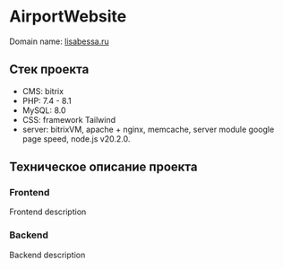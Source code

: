 # AirportWebsite

Domain name: [lisabessa.ru](https://lisabessa.ru/)

## Стек проекта

- CMS: bitrix
- PHP: 7.4 - 8.1
- MySQL: 8.0
- CSS: framework Tailwind
- server: bitrixVM, apache + nginx, memcache, server module google page speed, node.js v20.2.0.

## Техническое описание проекта

### Frontend
Frontend description

### Backend
Backend description



